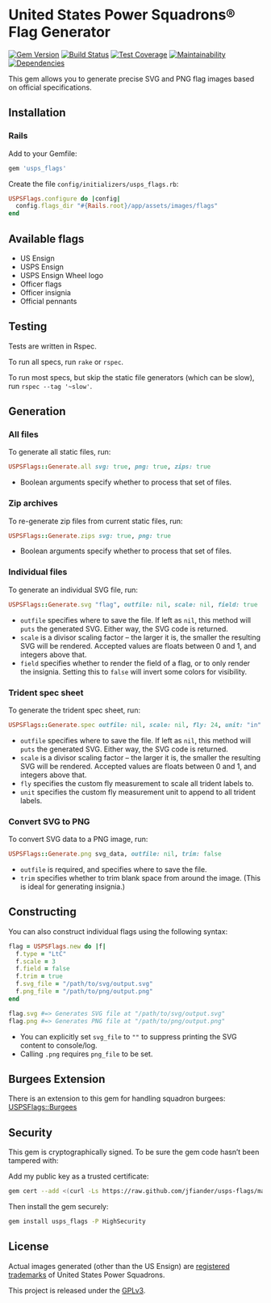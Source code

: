 # United States Power Squadrons® Flag Generator

[![Gem Version](https://img.shields.io/gem/v/usps_flags.svg)](https://rubygems.org/gems/usps_flags)
[![Build Status](https://travis-ci.org/jfiander/usps-flags.svg)](https://travis-ci.org/jfiander/usps-flags)
[![Test Coverage](https://api.codeclimate.com/v1/badges/760b824f0edac3316a11/test_coverage)](https://codeclimate.com/github/jfiander/usps-flags/test_coverage)
[![Maintainability](https://api.codeclimate.com/v1/badges/760b824f0edac3316a11/maintainability)](https://codeclimate.com/github/jfiander/usps-flags/maintainability)
[![Dependencies](https://img.shields.io/gemnasium/jfiander/usps-flags.svg)](https://gemnasium.com/github.com/jfiander/usps-flags)

This gem allows you to generate precise SVG and PNG flag images based on
official specifications.

## Installation

### Rails

Add to your Gemfile:

```ruby
gem 'usps_flags'
```

Create the file `config/initializers/usps_flags.rb`:

```ruby
USPSFlags.configure do |config|
  config.flags_dir "#{Rails.root}/app/assets/images/flags"
end
```

## Available flags

- US Ensign
- USPS Ensign
- USPS Ensign Wheel logo
- Officer flags
- Officer insignia
- Official pennants

## Testing

Tests are written in Rspec.

To run all specs, run `rake` or `rspec`.

To run most specs, but skip the static file generators (which can be slow), run
`rspec --tag '~slow'`.

## Generation

### All files

To generate all static files, run:

```ruby
USPSFlags::Generate.all svg: true, png: true, zips: true
```

- Boolean arguments specify whether to process that set of files.

### Zip archives

To re-generate zip files from current static files, run:

```ruby
USPSFlags::Generate.zips svg: true, png: true
```

- Boolean arguments specify whether to process that set of files.

### Individual files

To generate an individual SVG file, run:

```ruby
USPSFlags::Generate.svg "flag", outfile: nil, scale: nil, field: true
```

- `outfile` specifies where to save the file. If left as `nil`, this method will
  `puts` the generated SVG. Either way, the SVG code is returned.
- `scale` is a divisor scaling factor – the larger it is, the smaller the
  resulting SVG will be rendered. Accepted values are floats between 0 and 1,
  and integers above that.
- `field` specifies whether to render the field of a flag, or to only render the
  insignia. Setting this to `false` will invert some colors for visibility.

### Trident spec sheet

To generate the trident spec sheet, run:

```ruby
USPSFlags::Generate.spec outfile: nil, scale: nil, fly: 24, unit: "in"
```

- `outfile` specifies where to save the file. If left as `nil`, this method will
  `puts` the generated SVG. Either way, the SVG code is returned.
- `scale` is a divisor scaling factor – the larger it is, the smaller the
  resulting SVG will be rendered. Accepted values are floats between 0 and 1,
  and integers above that.
- `fly` specifies the custom fly measurement to scale all trident labels to.
- `unit` specifies the custom fly measurement unit to append to all trident
  labels.

### Convert SVG to PNG

To convert SVG data to a PNG image, run:

```ruby
USPSFlags::Generate.png svg_data, outfile: nil, trim: false
```

- `outfile` is required, and specifies where to save the file.
- `trim` specifies whether to trim blank space from around the image. (This is
  ideal for generating insignia.)

## Constructing

You can also construct individual flags using the following syntax:

```ruby
flag = USPSFlags.new do |f|
  f.type = "LtC"
  f.scale = 3
  f.field = false
  f.trim = true
  f.svg_file = "/path/to/svg/output.svg"
  f.png_file = "/path/to/png/output.png"
end

flag.svg #=> Generates SVG file at "/path/to/svg/output.svg"
flag.png #=> Generates PNG file at "/path/to/png/output.png"
```

- You can explicitly set `svg_file` to `""` to suppress printing the SVG content
  to console/log.
- Calling `.png` requires `png_file` to be set.

## Burgees Extension

There is an extension to this gem for handling squadron burgees:
[USPSFlags::Burgees](https://github.com/jfiander/usps-flags_burgees)

## Security

This gem is cryptographically signed. To be sure the gem code hasn’t been
tampered with:

Add my public key as a trusted certificate:

```sh
gem cert --add <(curl -Ls https://raw.github.com/jfiander/usps-flags/master/certs/jfiander.pem)
```

Then install the gem securely:

```sh
gem install usps_flags -P HighSecurity
```

## License

Actual images generated (other than the US Ensign) are
[registered trademarks](http://www.usps.org/national/itcom/trademark.html) of
United States Power Squadrons.

This project is released under the
[GPLv3](https://raw.github.com/jfiander/usps-flags/master/LICENSE).
